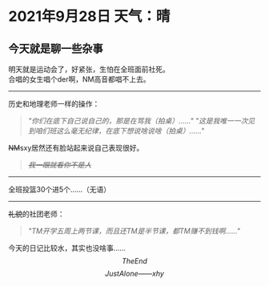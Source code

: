 # 2021年9月28日 天气：晴

## 今天就是聊一些杂事
明天就是运动会了，好紧张，生怕在全班面前社死。  
合唱的女生唱个der啊，NM高音都唱不上去。 
*** 
历史和地理老师一样的操作：
> _"你们在底下自己说自己的，那是在骂我（拍桌）……"_
> _"这是我唯一一次见到咱们班这么毫无纪律，在底下想说啥说啥（拍桌）……"_  

~~NM~~sxy居然还有脸站起来说自己表现很好。
> _~~我一眼就看你不是人~~_  
***
全班投篮30个进5个……（无语）  
***
~~礼貌~~的社团老师：
>_"TM开学五周上两节课，而且还TM是半节课，都TM赚不到钱啊……"_   

今天的日记比较水，其实也没啥事……
$$
The End
$$
$$
Just Alone——xhy
$$